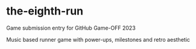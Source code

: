 # the-eighth-run

Game submission entry for GitHub Game-OFF 2023

Music based runner game with power-ups, milestones and retro aesthetic
